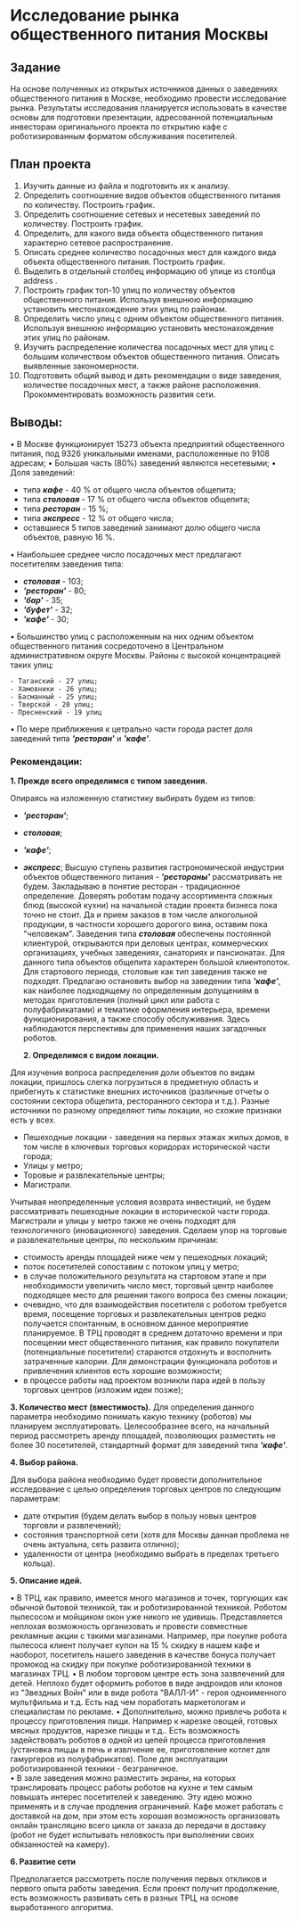 # Исследование рынка общественного питания Москвы

Задание
 --------

   На основе полученных из открытых источников данных о заведениях общественного питания в Москве, необходимо провести исследование рынка. Результаты исследования планируется использовать в качестве основы для подготовки презентации, адресованной потенциальным инвесторам оригинального проекта по открытию кафе с роботизированным форматом обслуживания посетителей.

План проекта
-------

 1. Изучить данные из файла и подготовить их к анализу.
 2. Определить соотношение видов объектов общественного питания по количеству. Построить график.
 3. Определить соотношение сетевых и несетевых заведений по количеству. Построить график.
 4. Определить, для какого вида объекта общественного питания характерно сетевое распространение. 
 5. Описать среднее количество посадочных мест для каждого вида объекта общественного питания. Построить график.
 6. Выделить в отдельный столбец информацию об улице из столбца address .
 7. Построить график топ-10 улиц по количеству объектов общественного питания. Используя внешнюю информацию установить местонахождение этих улиц по районам.
 8. Определить число улиц с одним объектом общественного питания. Используя внешнюю информацию установить местонахождение этих улиц по районам.
 9. Изучить распределение количества посадочных мест для улиц с большим количеством объектов общественного питания. Описать выявленные закономерности.
 10. Подготовить общий вывод и дать рекомендации о виде заведения, количестве посадочных мест, а также районе расположения. Прокомментировать возможность развития сети.

## Выводы:

• В Москве функционирует 15273 объекта предприятий общественного питания, под 9326 уникальными именами, расположенные по 9108 адресам;
• Большая часть (80%) заведений являются несетевыми;
• Доля заведений:

 * типа **_кафе_** - 40 % от общего числа объектов общепита;
 * типа **_столовая_** - 17 % от общего числа объектов общепита;
 * типа **_ресторан_** - 15 %;
 * типа **_экспресс_** - 12 % от общего числа;
 * оставшиеся 5 типов заведений занимают долю общего числа объектов, равную 16 %.

• Наибольшее среднее число посадочных мест предлагают посетителям заведения типа:

 * **_столовая_** - 103;
 * **_'ресторан'_** - 80;
 * **_'бар'_** - 35;
 * **_'буфет'_** - 32;
 * **_'кафе'_** - 30;

• Большинство улиц с расположенным на них одним объектом общественного питания  сосредоточено в Центральном административном округе Москвы. Районы с высокой концентрацией таких улиц:

    - Таганский - 27 улиц;
    - Хамовники - 26 улиц;
    - Басманный - 25 улиц;
    - Тверской - 20 улиц;
    - Пресненский - 19 улиц
• По мере приближения к цетрально части города растет доля заведений типа **_'ресторан'_** и **_'кафе'_**.


### Рекомендации:

**1. Прежде всего определимся с типом заведения.**

Опираясь на изложенную статистику выбирать будем из типов:
 - **_'ресторан'_**;
 - **_столовая_**;
 - **_'кафе'_**;
 - **_экспресс_**;
    Высшую ступень развития  гастрономической индустрии объектов общественного питания - **_'рестораны'_** рассматривать не будем. Закладываю в понятие ресторан - традиционное определение. Доверять роботам подачу ассортимента сложных блюд (высокой кухни) на начальной стадии проекта бизнеса пока точно не стоит. Да и прием заказов в том числе алкогольной продукции, в частности хорошего дорогого вина, оставим пока "человекам".
    Заведения типа **_столовая_** обеспечены постоянной клиентурой, открываются при деловых центрах, коммерческих организациях, учебных заведениях, санаториях и пансионатах. Для данного типа объектов общепита характерен большой клиентопоток. Для стартового периода, столовые как тип заведения также не подходят.
    Предлагаю остановить выбор на заведении типа **_'кафе'_**, как наиболее подходящему по определенным допущениям в методах приготовления (полный цикл или работа с полуфабрикатами) и тематике оформления интерьера, времени функционирования, а также способу обслуживания. Здесь наблюдаются перспективы для применения наших загадочных роботов.
    
    **2. Определимся с видом локации.**

Для изучения вопроса распределения доли объектов по видам локации, пришлось слегка погрузиться в предметную область и прибегнуть к статистике внешних источников (различные отчеты о состоянии сектора общепита, ресторанного сектора и т.д.).
Разные источники по разному определяют типы локации, но схожие признаки есть у всех.
* Пешеходные локации - заведения на первых этажах жилых домов, в том числе в ключевых торговых коридорах исторической части города;
* Улицы у метро;
* Торовые и развлекательные центры;
* Магистрали.

Учитывая неопределенные условия возврата инвестиций, не будем рассматривать пешеходные локации в исторической части города.
Магистрали и улицы у метро также не очень подходят для технологичного (иновационного) заведения.
Сделаем упор на торговые и развлекательные центры, по нескольким причинам:
 - стоимость аренды площадей ниже чем у пешеходных локаций;
 - поток посетителей сопоставим с потоком улиц у метро;
 - в случае положительного результата на стартовом этапе и при необходимости увеличить число мест, торговый центр наиболее подходящее место для решения такого вопроса без смены локации;
 - очевидно, что для взаимодействия посетителя с роботом требуется время, посещение торговых и развлекательных центров редко получается спонтанным, в основном данное мероприятие планируемое. В ТРЦ проводят в среднем дотаточно времени и при посещении мест общественного питания, как правило покупатели (потенциальные посетители) стараются отдохнуть и восполнить затраченные калории. Для демонстрации функционала роботов и привлечения клиентов есть хорошие возможности;
 - в процессе работы над проектом возникли пара идей в пользу торговых центров (изложим идеи позже);

**3. Количество мест (вместимость).**
Для определения данного параметра необходимо понимать какую технику (роботов) мы планируем эксплуатировать.
Целесообразнее всего, на начальный период рассмотреть аренду площадей, позволяющих разместить не более 30 посетителей, стандартный формат для заведений типа  **_'кафе'_**.

**4. Выбор района.**

Для выбора района необходимо будет провести дополнительное исследование с целью определения торговых центров по следующим параметрам:
* дате открытия (будем делать выбор в пользу новых центров торговли и развлечений);
* состояния транспортной сети (хотя для Москвы данная проблема не очень актуальна, сеть развита отлично);
* удаленности от центра (необходимо выбрать в пределах третьего кольца).

**5. Описание идей.**

• В ТРЦ, как правило, имеется много магазинов и точек, торгующих как обычной бытовой техникой, так и роботизированной техникой. Роботом пылесосом и мойщиком окон уже никого не удивишь. Представляется неплохая возможность организовать и провести совместные рекламные акции с такими магазинами. Например, при покупке робота пылесоса клиент получает купон на 15 % скидку в нашем кафе и наоборот, посетитель нашего заведения в качестве бонуса получает промокод на скидку при покупке роботизированной техники в магазинах ТРЦ.
• В любом торговом центре есть зона зазвлечений для детей. Неплохо будет оформить роботов в виде андроидов или клонов из "Звездных Войн" или в виде робота "ВАЛЛ-И" - героя одноименного мультфильма и т.д.  Есть над чем поработать маркетологам и специалистам по рекламе.
• Дополнительно, можно привлечь робота к процессу приготовления пищи. Например к нарезке овощей, готовых мясных продуктов, нарезке пиццы и т.д.. Есть возможность задействовать роботов в одной из цепей процесса приготовления (установка пиццы в печь и извлчение ее, приготовление котлет для гамургеров из полуфабрикатов). Поле для эксплуатации роботизированной техники - безграничное.   
• В зале заведения можно разместить экраны, на которых транслировать процесс работы роботов на кухне и тем самым повышать интерес посетителей к заведению. Эту идею можно применять и в случае продления ограничений. Кафе может работать с доставкой на дом, при этом есть хорошая возможность организовать онлайн трансляцию всего цикла от заказа до передачи в доставку (робот не будет испытывать неловкость при выполнении своих обязанностей на камеру).

**6. Развитие сети** 

Предполагается рассмотреть после получения первых откликов и первого опыта работы заведения. Если проект получит продолжение, есть возможность развивать сеть в разных ТРЦ, на основе выработанного алгоритма.
